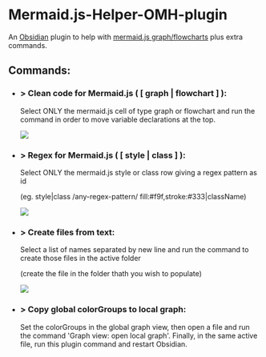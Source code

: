 # Mermaid.js-Helper-OMH-plugin
An [Obsidian](https://obsidian.md/) plugin to help with [mermaid.js graph/flowcharts](https://mermaid.js.org/syntax/flowchart.html) plus extra commands.

## Commands:

- ### \> Clean code for Mermaid.js ( [ graph | flowchart ] ):
  Select ONLY the mermaid.js cell of type graph or flowchart and run the command in order to move variable declarations at the top.
  
  ![](https://github.com/FrancescoDiCursi/Obsidian-Mermaid.js-Helper-OMH-plugin/blob/main/gifs/obsidian%20clean%20text.gif)


- ### \> Regex for Mermaid.js ( [ style | class ] ):
  Select ONLY the mermaid.js style or class row giving a regex pattern as id
  
  (eg. style|class /any-regex-pattern/ fill:#f9f,stroke:#333|className)
  
   ![](https://github.com/FrancescoDiCursi/Obsidian-Mermaid.js-Helper-OMH-plugin/blob/main/gifs/obsidian%20style%20re.gif)

  
  
  
 - ### \> Create files from text:
    Select a list of names separated by new line and run the command to create those files in the active folder
  
    (create the file in the folder thath you wish to populate)
    
    ![](https://github.com/FrancescoDiCursi/Obsidian-Mermaid.js-Helper-OMH-plugin/blob/main/gifs/obsidian%20files.gif)
    
- ### \> Copy global colorGroups to local graph:
    Set the colorGroups in the global graph view, then open a file and run the command 'Graph view: open local graph'. Finally, in the same active file, run this plugin command and restart Obsidian.


